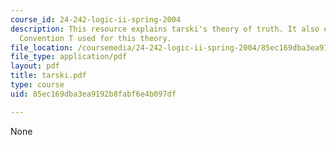 ```yaml
---
course_id: 24-242-logic-ii-spring-2004
description: This resource explains tarski's theory of truth. It also explains the
  Convention T used for this theory.
file_location: /coursemedia/24-242-logic-ii-spring-2004/85ec169dba3ea9192b8fabf6e4b097df_tarski.pdf
file_type: application/pdf
layout: pdf
title: tarski.pdf
type: course
uid: 85ec169dba3ea9192b8fabf6e4b097df

---
```

None